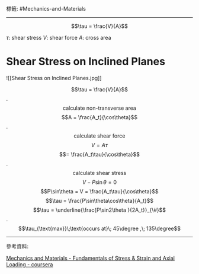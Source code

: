 標籤: #Mechanics-and-Materials 

---

$$\tau = \frac{V}{A}$$

$\tau$: shear stress
$V$: shear force
$A$: cross area

# Shear Stress on Inclined Planes

![[Shear Stress on Inclined Planes.jpg]]

$$\tau = \frac{V}{A}$$
.
$$\text{calculate non-transverse area}$$
$$A = \frac{A_t}{\cos\theta}$$
.
$$\text{calculate shear force}$$
$$V = A\tau$$
$$= \frac{A_t\tau}{\cos\theta}$$
.
$$\text{calculate shear stress}$$
$$V - P\sin\theta = 0$$
$$P\sin\theta = V = \frac{A_t\tau}{\cos\theta}$$
$$\tau = \frac{P\sin\theta\cos\theta}{A_t}$$
$$\tau = \underline{\frac{P\sin2\theta }{2A_t}}_{\#}$$
.
$$\tau_{\text{max}}\;\text{occurs at}\; 45\degree ,\; 135\degree$$

---

參考資料:

[Mechanics and Materials - Fundamentals of Stress & Strain and Axial Loading - coursera](https://www.coursera.org/learn/mechanics-1/home/week/1)